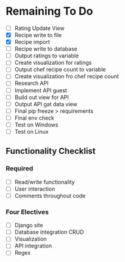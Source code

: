 # Remaining To Do

- [ ] Rating Update View
- [x] Recipe write to file
- [x] Recipe import
- [ ] Recipe write to database
- [ ] Output ratings to variable
- [ ] Create visualization for ratings
- [ ] Output chef recipe count to variable
- [ ] Create visualization fro chef recipe count
- [ ] Research API
- [ ] Implement API guest
- [ ] Build out view for API
- [ ] Output API gat data view
- [ ] Final pip freeze > requirements
- [ ] Final env check
- [ ] Test on Windows
- [ ] Test on Linux

## Functionality Checklist

### Required

- [ ] Read/write functionality
- [ ] User interaction
- [ ] Comments throughout code

### Four Electives

- [ ] Django site
- [ ] Database integration CRUD
- [ ] Visualization
- [ ] API integration
- [ ] Regex
